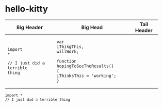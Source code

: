 hello-kitty
===========

| Big Header | Big Head | Tail Header| 
|------------|----------|------------| 
| <pre lang=python><code>import *</code></pre><pre lang=python><code>// I just did a terrible thing</code></pre> | <pre lang=python><code>var iThikgThis,<br />willWork;<br /><br/>function hopingToSeeTheResults() {<br />iThinksThis = 'working';<br />}</code></pre> | 


<pre lang=python><code>import *</code><br /><code>// I just did a terrible thing</code></pre>
